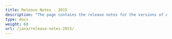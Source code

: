 ```yaml
---
title: Release Notes - 2015
description: "The page contains the release notes for the versions of Aspose.Tasks for Java released in 2015."
type: docs
weight: 60
url: /java/release-notes-2015/
---
```



